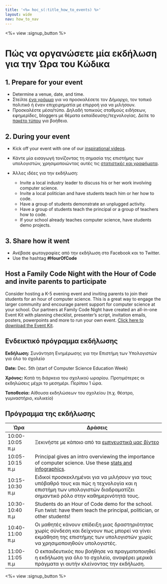 ```yaml
---
title: '<%= hoc_s(:title_how_to_events) %>'
layout: wide
nav: how_to_nav
---
```

<%= view :signup_button %>

# Πώς να οργανώσετε μία εκδήλωση για την Ώρα του Κώδικα

## 1. Prepare for your event

- Determine a venue, date, and time.
- Στείλτε [ένα γράμμα](https://docs.google.com/a/code.org/document/d/1eP41sKW7y0qq_JvkRIgZK8dWYICaGRZ4CCDETXa78wY/edit) για να προσκαλέσετε τον Δήμαρχο, τον τοπικό πολιτικό ή έναν επιχειρηματία με επιρροή για να μιλήσουν.
- Προσκαλέστε μέσα/τύπο. Δηλαδή τοπικούς σταθμούς ειδήσεων, εφημερίδες, bloggers με θέματα εκπαίδευσης/τεχνολογίας. Δείτε το [πακέτο τύπου](<%= resolve_url('/promote/press-kit') %>) για βοήθεια.

## 2. During your event

- Kick off your event with one of our [inspirational videos](<%= resolve_url('/promote/resources#videos') %>).
- Κάντε μία εισαγωγή τονίζοντας τη σημασία της επιστήμης των υπολογιστών, χρησιμοποιώντας αυτές τις [στατιστικές και γραφήματα](<%= resolve_url('/promote/stats') %>).   
      
    
- Άλλες ιδέες για την εκδήλωση: 
    - Invite a local industry leader to discuss his or her work involving computer science.
    - Invite a local politician and have students teach him or her how to code.
    - Have a group of students demonstrate an unplugged activity.
    - Have a group of students teach the principal or a group of teachers how to code.
    - If your school already teaches computer science, have students demo projects.

## 3. Share how it went

- Ανέβασε φωτογραφίες από την εκδήλωση στο Facebook και το Twitter. 
- Use the hashtag **#HourOfCode**

## Host a Family Code Night with the Hour of Code and invite parents to participate

Consider hosting a K-5 evening event and inviting parents to join their students for an hour of computer science. This is a great way to engage the larger community and encourage parent support for computer science at your school. Our partners at Family Code Night have created an all-in-one Event Kit with planning checklist, presenter’s script, invitation emails, posters, powerpoints and more to run your own event. [Click here to download the Event Kit](http://www.familycodenight.org/DownloadCodeDotOrg.html).

## Ενδεικτικό πρόγραμμα εκδήλωσης

**Εκδήλωση:** Συνάντηση Ενημέρωσης για την Επιστήμη των Υπολογιστών για όλο το σχολείο

**Date:** Dec. 5th (start of Computer Science Education Week)

**Χρόνος:** Κατά τη διάρκεια του σχολικού ωραρίου. Προτιμότερες οι εκδηλώσεις μέχρι το μεσημέρι. Περίπου 1 ώρα.

**Τοποθεσία:** Αίθουσα εκδηλώσεων του σχολείου (π.χ. θέατρο, γυμναστήριο, κυλικείο)   
  


## Πρόγραμμα της εκδήλωσης

| Ώρα             | Δράσεις                                                                                                                                                                    |
| --------------- | -------------------------------------------------------------------------------------------------------------------------------------------------------------------------- |
| 10:00-10:05 π.μ | Ξεκινήστε με κάποιο από τα [εμπνευστικά μας βίντεο](<%= resolve_url('/promote/resources#videos') %>)                                                                         |
| 10:05-10:15 π.μ | Principal gives an intro overviewing the importance of computer science. Use these [stats and infographics](<%= resolve_url('/promote/stats') %>).                           |
| 10:15-10:30 π.μ | Ειδικοί προσκεκλημένοι για να μιλήσουν για τους υπόβαθρό τους και πώς η τεχνολογία και η επιστήμη των υπολογιστών διαδραματίζει σημαντικό ρόλο στην καθημερινότητά τους.   |
| 10:30-10:40 π.μ | Students do an Hour of Code demo for the school. Fun twist: have them teach the principal, politician, or other students!                                                  |
| 10:40-11:00 π.μ | Οι μαθητές κάνουν επίδειξη μιας δραστηριότητας χωρίς σύνδεση και δείχνουν πως μπορεί να γίνει εκμάθηση της επιστήμης των υπολογιστών χωρίς να χρησιμοποιηθούν υπολογιστές. |
| 11:00-11:05 π.μ | Ο εκπαιδευτικός που βοήθησε να πραγματοποιηθεί η εκδήλωση για όλο το σχολείο, αναφέρει μερικά πράγματα γι αυτήν κλείνοντας την εκδήλωση.                                   |

<%= view :signup_button %>